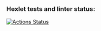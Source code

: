 ### Hexlet tests and linter status:
[![Actions Status](https://github.com/IoninMark/python-project-lvl2/workflows/hexlet-check/badge.svg)](https://github.com/IoninMark/python-project-lvl2/actions)